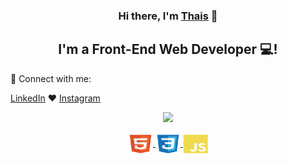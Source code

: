 <h3 align="center">
Hi there, I'm <a href="https://www.instagram.com/tsi.dev/" target="_blank" rel="noreferrer">Thais</a> 👋
</h3>
<h2 align="center">
I'm a Front-End Web Developer 💻!
</h2> 

🤝 Connect with me:

<a href="https://www.linkedin.com/in/thais-isidoro/" target="_blank" rel="noreferrer">LinkedIn</a> ♥️
<a href="https://www.instagram.com/tsi.dev/" target="_blank" rel="noreferrer">Instagram</a>
</br>

<div align="center">
  <a href="https://github.com/thais7">
  <img width="48%" src="https://github-readme-stats.vercel.app/api?username=thais7&show_icons=true&theme=cobalt&include_all_commits=true&count_private=true"/>
</div>
<div align="center" style="display: inline_block"><br>
  <img align="center" alt="Thais-HTML" height="30" width="40" src="https://raw.githubusercontent.com/devicons/devicon/master/icons/html5/html5-original.svg">
  <img align="center" alt="Thais-CSS" height="30" width="40" src="https://raw.githubusercontent.com/devicons/devicon/master/icons/css3/css3-original.svg">
  <img align="center" alt="Thais-Js" height="30" width="40" src="https://raw.githubusercontent.com/devicons/devicon/master/icons/javascript/javascript-plain.svg">
</div>
<div align="center">
  
</div>
    
